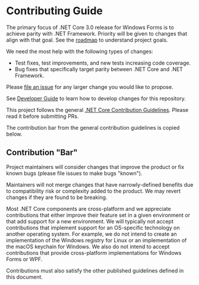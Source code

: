 # Contributing Guide

The primary focus of .NET Core 3.0 release for Windows Forms is to achieve parity with .NET Framework. Priority will be given to changes that align with that goal. See the [roadmap](roadmap.md) to understand project goals.

We need the most help with the following types of changes:

* Test fixes, test improvements, and new tests increasing code coverage.
* Bug fixes that specifically target parity between .NET Core and .NET Framework.

Please [file an issue][issues] for any larger change you would like to propose.

See [Developer Guide](developer-guide.md) to learn how to develop changes for this repository.

This project follows the general [.NET Core Contribution Guidelines][corefx-contribution-guidelines]. Please read it before submitting PRs.

The contribution bar from the general contribution guidelines is copied below.

## Contribution "Bar"

Project maintainers will consider changes that improve the product or fix known bugs (please file issues to make bugs "known").

Maintainers will not merge changes that have narrowly-defined benefits due to compatibility risk or complexity added to the product. We may revert changes if they are found to be breaking.

Most .NET Core components are cross-platform and we appreciate contributions that either improve their feature set in a given environment or that add support for a new environment. We will typically not accept contributions that implement support for an OS-specific technology on another operating system. For example, we do not intend to create an implementation of the Windows registry for Linux or an implementation of the macOS keychain for Windows. We also do not intend to accept contributions that provide cross-platform implementations for Windows Forms or WPF.

Contributions must also satisfy the other published guidelines defined in this document.

[comment]: <> (URI Links)

[issues]: https://github.com/dotnet/winforms/issues
[corefx-contribution-guidelines]: https://github.com/dotnet/corefx/blob/master/Documentation/project-docs/contributing.md